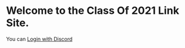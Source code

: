# Welcome to the Class Of 2021 Link Site.
<link rel="stylesheet" href="https://fonts.googleapis.com/icon?family=Material+Icons">
<link rel="stylesheet" href="https://code.getmdl.io/1.3.0/material.indigo-pink.min.css">
<script defer src="https://code.getmdl.io/1.3.0/material.min.js"></script>

<p>You can <a href="https://www.youtube.com/watch?v=cSAp9sBzPbc">Login with Discord</a></p>
